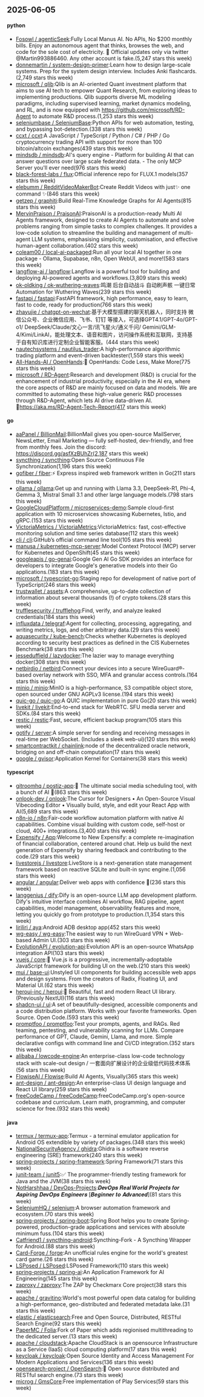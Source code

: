 ## 2025-06-05

#### python
* [Fosowl / agenticSeek](https://github.com/Fosowl/agenticSeek):Fully Local Manus AI. No APIs, No $200 monthly bills. Enjoy an autonomous agent that thinks, browses the web, and code for the sole cost of electricity. 🔔 Official updates only via twitter @Martin993886460. Any other account is fake.(5,247 stars this week)
* [donnemartin / system-design-primer](https://github.com/donnemartin/system-design-primer):Learn how to design large-scale systems. Prep for the system design interview. Includes Anki flashcards.(2,749 stars this week)
* [microsoft / qlib](https://github.com/microsoft/qlib):Qlib is an AI-oriented Quant investment platform that aims to use AI tech to empower Quant Research, from exploring ideas to implementing productions. Qlib supports diverse ML modeling paradigms, including supervised learning, market dynamics modeling, and RL, and is now equipped with https://github.com/microsoft/RD-Agent to automate R&D process.(1,253 stars this week)
* [seleniumbase / SeleniumBase](https://github.com/seleniumbase/SeleniumBase):Python APIs for web automation, testing, and bypassing bot-detection.(338 stars this week)
* [ccxt / ccxt](https://github.com/ccxt/ccxt):A JavaScript / TypeScript / Python / C# / PHP / Go cryptocurrency trading API with support for more than 100 bitcoin/altcoin exchanges(439 stars this week)
* [mindsdb / mindsdb](https://github.com/mindsdb/mindsdb):AI's query engine - Platform for building AI that can answer questions over large scale federated data. - The only MCP Server you'll ever need(976 stars this week)
* [black-forest-labs / flux](https://github.com/black-forest-labs/flux):Official inference repo for FLUX.1 models(357 stars this week)
* [elebumm / RedditVideoMakerBot](https://github.com/elebumm/RedditVideoMakerBot):Create Reddit Videos with just✨ one command ✨(846 stars this week)
* [getzep / graphiti](https://github.com/getzep/graphiti):Build Real-Time Knowledge Graphs for AI Agents(815 stars this week)
* [MervinPraison / PraisonAI](https://github.com/MervinPraison/PraisonAI):PraisonAI is a production-ready Multi AI Agents framework, designed to create AI Agents to automate and solve problems ranging from simple tasks to complex challenges. It provides a low-code solution to streamline the building and management of multi-agent LLM systems, emphasising simplicity, customisation, and effective human-agent collaboration.(402 stars this week)
* [coleam00 / local-ai-packaged](https://github.com/coleam00/local-ai-packaged):Run all your local AI together in one package - Ollama, Supabase, n8n, Open WebUI, and more!(583 stars this week)
* [langflow-ai / langflow](https://github.com/langflow-ai/langflow):Langflow is a powerful tool for building and deploying AI-powered agents and workflows.(3,809 stars this week)
* [ok-oldking / ok-wuthering-waves](https://github.com/ok-oldking/ok-wuthering-waves):鸣潮 后台自动战斗 自动刷声骸 一键日常 Automation for Wuthering Waves(239 stars this week)
* [fastapi / fastapi](https://github.com/fastapi/fastapi):FastAPI framework, high performance, easy to learn, fast to code, ready for production(766 stars this week)
* [zhayujie / chatgpt-on-wechat](https://github.com/zhayujie/chatgpt-on-wechat):基于大模型搭建的聊天机器人，同时支持 微信公众号、企业微信应用、飞书、钉钉 等接入，可选择GPT4.1/GPT-4o/GPT-o1/ DeepSeek/Claude/文心一言/讯飞星火/通义千问/ Gemini/GLM-4/Kimi/LinkAI，能处理文本、语音和图片，访问操作系统和互联网，支持基于自有知识库进行定制企业智能客服。(444 stars this week)
* [nautechsystems / nautilus_trader](https://github.com/nautechsystems/nautilus_trader):A high-performance algorithmic trading platform and event-driven backtester(1,559 stars this week)
* [All-Hands-AI / OpenHands](https://github.com/All-Hands-AI/OpenHands):🙌 OpenHands: Code Less, Make More(775 stars this week)
* [microsoft / RD-Agent](https://github.com/microsoft/RD-Agent):Research and development (R&D) is crucial for the enhancement of industrial productivity, especially in the AI era, where the core aspects of R&D are mainly focused on data and models. We are committed to automating these high-value generic R&D processes through R&D-Agent, which lets AI drive data-driven AI. 🔗https://aka.ms/RD-Agent-Tech-Report(417 stars this week)

#### go
* [aaPanel / BillionMail](https://github.com/aaPanel/BillionMail):BillionMail gives you open-source MailServer, NewsLetter, Email Marketing — fully self-hosted, dev-friendly, and free from monthly fees. Join the discord: https://discord.gg/asfXzBUhZr(2,187 stars this week)
* [syncthing / syncthing](https://github.com/syncthing/syncthing):Open Source Continuous File Synchronization(1,196 stars this week)
* [gofiber / fiber](https://github.com/gofiber/fiber):⚡️ Express inspired web framework written in Go(211 stars this week)
* [ollama / ollama](https://github.com/ollama/ollama):Get up and running with Llama 3.3, DeepSeek-R1, Phi-4, Gemma 3, Mistral Small 3.1 and other large language models.(798 stars this week)
* [GoogleCloudPlatform / microservices-demo](https://github.com/GoogleCloudPlatform/microservices-demo):Sample cloud-first application with 10 microservices showcasing Kubernetes, Istio, and gRPC.(153 stars this week)
* [VictoriaMetrics / VictoriaMetrics](https://github.com/VictoriaMetrics/VictoriaMetrics):VictoriaMetrics: fast, cost-effective monitoring solution and time series database(112 stars this week)
* [cli / cli](https://github.com/cli/cli):GitHub’s official command line tool(105 stars this week)
* [manusa / kubernetes-mcp-server](https://github.com/manusa/kubernetes-mcp-server):Model Context Protocol (MCP) server for Kubernetes and OpenShift(45 stars this week)
* [googleapis / go-genai](https://github.com/googleapis/go-genai):Google Gen AI Go SDK provides an interface for developers to integrate Google's generative models into their Go applications.(183 stars this week)
* [microsoft / typescript-go](https://github.com/microsoft/typescript-go):Staging repo for development of native port of TypeScript(246 stars this week)
* [trustwallet / assets](https://github.com/trustwallet/assets):A comprehensive, up-to-date collection of information about several thousands (!) of crypto tokens.(28 stars this week)
* [trufflesecurity / trufflehog](https://github.com/trufflesecurity/trufflehog):Find, verify, and analyze leaked credentials(184 stars this week)
* [influxdata / telegraf](https://github.com/influxdata/telegraf):Agent for collecting, processing, aggregating, and writing metrics, logs, and other arbitrary data.(29 stars this week)
* [aquasecurity / kube-bench](https://github.com/aquasecurity/kube-bench):Checks whether Kubernetes is deployed according to security best practices as defined in the CIS Kubernetes Benchmark(38 stars this week)
* [jesseduffield / lazydocker](https://github.com/jesseduffield/lazydocker):The lazier way to manage everything docker(308 stars this week)
* [netbirdio / netbird](https://github.com/netbirdio/netbird):Connect your devices into a secure WireGuard®-based overlay network with SSO, MFA and granular access controls.(164 stars this week)
* [minio / minio](https://github.com/minio/minio):MinIO is a high-performance, S3 compatible object store, open sourced under GNU AGPLv3 license.(194 stars this week)
* [quic-go / quic-go](https://github.com/quic-go/quic-go):A QUIC implementation in pure Go(20 stars this week)
* [livekit / livekit](https://github.com/livekit/livekit):End-to-end stack for WebRTC. SFU media server and SDKs.(84 stars this week)
* [restic / restic](https://github.com/restic/restic):Fast, secure, efficient backup program(105 stars this week)
* [gotify / server](https://github.com/gotify/server):A simple server for sending and receiving messages in real-time per WebSocket. (Includes a sleek web-ui)(120 stars this week)
* [smartcontractkit / chainlink](https://github.com/smartcontractkit/chainlink):node of the decentralized oracle network, bridging on and off-chain computation(17 stars this week)
* [google / gvisor](https://github.com/google/gvisor):Application Kernel for Containers(38 stars this week)

#### typescript
* [gitroomhq / postiz-app](https://github.com/gitroomhq/postiz-app):📨 The ultimate social media scheduling tool, with a bunch of AI 🤖(863 stars this week)
* [onlook-dev / onlook](https://github.com/onlook-dev/onlook):The Cursor for Designers • An Open-Source Visual Vibecoding Editor • Visually build, style, and edit your React App with AI(5,689 stars this week)
* [n8n-io / n8n](https://github.com/n8n-io/n8n):Fair-code workflow automation platform with native AI capabilities. Combine visual building with custom code, self-host or cloud, 400+ integrations.(3,400 stars this week)
* [Expensify / App](https://github.com/Expensify/App):Welcome to New Expensify: a complete re-imagination of financial collaboration, centered around chat. Help us build the next generation of Expensify by sharing feedback and contributing to the code.(29 stars this week)
* [livestorejs / livestore](https://github.com/livestorejs/livestore):LiveStore is a next-generation state management framework based on reactive SQLite and built-in sync engine.(1,056 stars this week)
* [angular / angular](https://github.com/angular/angular):Deliver web apps with confidence 🚀(236 stars this week)
* [langgenius / dify](https://github.com/langgenius/dify):Dify is an open-source LLM app development platform. Dify's intuitive interface combines AI workflow, RAG pipeline, agent capabilities, model management, observability features and more, letting you quickly go from prototype to production.(1,354 stars this week)
* [liriliri / aya](https://github.com/liriliri/aya):Android ADB desktop app(452 stars this week)
* [wg-easy / wg-easy](https://github.com/wg-easy/wg-easy):The easiest way to run WireGuard VPN + Web-based Admin UI.(303 stars this week)
* [EvolutionAPI / evolution-api](https://github.com/EvolutionAPI/evolution-api):Evolution API is an open-source WhatsApp integration API(103 stars this week)
* [vuejs / core](https://github.com/vuejs/core):🖖 Vue.js is a progressive, incrementally-adoptable JavaScript framework for building UI on the web.(210 stars this week)
* [mui / base-ui](https://github.com/mui/base-ui):Unstyled UI components for building accessible web apps and design systems. From the creators of Radix, Floating UI, and Material UI.(62 stars this week)
* [heroui-inc / heroui](https://github.com/heroui-inc/heroui):🚀 Beautiful, fast and modern React UI library. (Previously NextUI)(116 stars this week)
* [shadcn-ui / ui](https://github.com/shadcn-ui/ui):A set of beautifully-designed, accessible components and a code distribution platform. Works with your favorite frameworks. Open Source. Open Code.(593 stars this week)
* [promptfoo / promptfoo](https://github.com/promptfoo/promptfoo):Test your prompts, agents, and RAGs. Red teaming, pentesting, and vulnerability scanning for LLMs. Compare performance of GPT, Claude, Gemini, Llama, and more. Simple declarative configs with command line and CI/CD integration.(352 stars this week)
* [alibaba / lowcode-engine](https://github.com/alibaba/lowcode-engine):An enterprise-class low-code technology stack with scale-out design / 一套面向扩展设计的企业级低代码技术体系(56 stars this week)
* [FlowiseAI / Flowise](https://github.com/FlowiseAI/Flowise):Build AI Agents, Visually(365 stars this week)
* [ant-design / ant-design](https://github.com/ant-design/ant-design):An enterprise-class UI design language and React UI library(259 stars this week)
* [freeCodeCamp / freeCodeCamp](https://github.com/freeCodeCamp/freeCodeCamp):freeCodeCamp.org's open-source codebase and curriculum. Learn math, programming, and computer science for free.(932 stars this week)

#### java
* [termux / termux-app](https://github.com/termux/termux-app):Termux - a terminal emulator application for Android OS extendible by variety of packages.(348 stars this week)
* [NationalSecurityAgency / ghidra](https://github.com/NationalSecurityAgency/ghidra):Ghidra is a software reverse engineering (SRE) framework(240 stars this week)
* [spring-projects / spring-framework](https://github.com/spring-projects/spring-framework):Spring Framework(71 stars this week)
* [junit-team / junit5](https://github.com/junit-team/junit5):✅ The programmer-friendly testing framework for Java and the JVM(38 stars this week)
* [NotHarshhaa / DevOps-Projects](https://github.com/NotHarshhaa/DevOps-Projects):𝑫𝒆𝒗𝑶𝒑𝒔 𝑹𝒆𝒂𝒍 𝑾𝒐𝒓𝒍𝒅 𝑷𝒓𝒐𝒋𝒆𝒄𝒕𝒔 𝒇𝒐𝒓 𝑨𝒔𝒑𝒊𝒓𝒊𝒏𝒈 𝑫𝒆𝒗𝑶𝒑𝒔 𝑬𝒏𝒈𝒊𝒏𝒆𝒆𝒓𝒔 [𝑩𝒆𝒈𝒊𝒏𝒏𝒆𝒓 𝒕𝒐 𝑨𝒅𝒗𝒂𝒏𝒄𝒆𝒅](81 stars this week)
* [SeleniumHQ / selenium](https://github.com/SeleniumHQ/selenium):A browser automation framework and ecosystem.(70 stars this week)
* [spring-projects / spring-boot](https://github.com/spring-projects/spring-boot):Spring Boot helps you to create Spring-powered, production-grade applications and services with absolute minimum fuss.(104 stars this week)
* [Catfriend1 / syncthing-android](https://github.com/Catfriend1/syncthing-android):Syncthing-Fork - A Syncthing Wrapper for Android.(88 stars this week)
* [Card-Forge / forge](https://github.com/Card-Forge/forge):An unofficial rules engine for the world's greatest card game.(26 stars this week)
* [LSPosed / LSPosed](https://github.com/LSPosed/LSPosed):LSPosed Framework(110 stars this week)
* [spring-projects / spring-ai](https://github.com/spring-projects/spring-ai):An Application Framework for AI Engineering(145 stars this week)
* [zaproxy / zaproxy](https://github.com/zaproxy/zaproxy):The ZAP by Checkmarx Core project(38 stars this week)
* [apache / gravitino](https://github.com/apache/gravitino):World's most powerful open data catalog for building a high-performance, geo-distributed and federated metadata lake.(31 stars this week)
* [elastic / elasticsearch](https://github.com/elastic/elasticsearch):Free and Open Source, Distributed, RESTful Search Engine(92 stars this week)
* [PaperMC / Folia](https://github.com/PaperMC/Folia):Fork of Paper which adds regionised multithreading to the dedicated server.(13 stars this week)
* [apache / cloudstack](https://github.com/apache/cloudstack):Apache CloudStack is an opensource Infrastructure as a Service (IaaS) cloud computing platform(17 stars this week)
* [keycloak / keycloak](https://github.com/keycloak/keycloak):Open Source Identity and Access Management For Modern Applications and Services(136 stars this week)
* [opensearch-project / OpenSearch](https://github.com/opensearch-project/OpenSearch):🔎 Open source distributed and RESTful search engine.(73 stars this week)
* [microg / GmsCore](https://github.com/microg/GmsCore):Free implementation of Play Services(59 stars this week)
